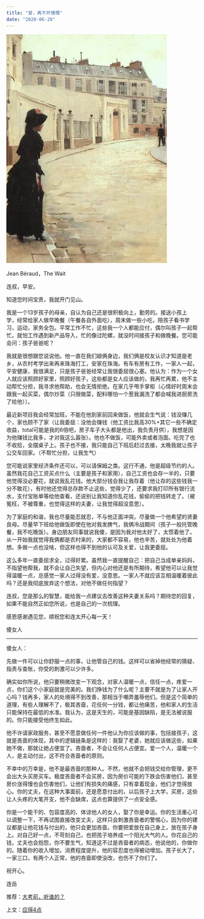 ```yaml
---
title: "爱，离不开慷慨"
date: "2020-06-20"
---
```


![连岳文章](images/连岳文章picture-26.jpg)

Jean Béraud，The Wait

  

连叔，早安。  

  

知道您时间宝贵，我就开门见山。

  

我是一个13岁孩子的母亲，自认为自己还是很积极向上，勤劳的。接送小孩上学，经常给家人做早晚餐（午餐各自外面吃），周末做一些小吃，陪孩子看书学习，运动，家务全包。平常工作不忙，这些我一个人都能应付，偶尔叫孩子一起帮忙。就怕工作遇到新产品导入，忙的像过陀螺，就没时间接孩子和做晚餐。您可能会问：孩子爸爸呢？

  

我就是很想跟您说说他。他一直在我们娘俩身边，我们俩是校友认识才知道是老乡，从农村考学出来再来珠海打工，安家在珠海。有车有房有工作，一家人一起，平安健康，我很满足，只是孩子爸爸经常让我很委屈很心塞。他认为：作为一个女人就应该照顾好家里，照顾好孩子，这些都是女人应该做的，我再忙再累，他不主动帮忙分担，我寻求他帮助，也会无情拒绝。在家几乎甩手掌柜（心情好时周末会跟我一起买菜，偶尔炒菜（只限做菜，配料哪怕一个葱我漏洗了都会喊我进厨房洗了给他））。

  

最近新项目我会经常加班，不能在他到家前回来做饭，他就会生气说：钱没赚几个，家也顾不了家（让我委屈：没他会赚钱（他工资比我高30%+其它一些不确定收益，total可能是我的6倍吧，房子车子大头都是他出，我负责月供），我想是因为他赚钱比我多，才对我这么嚣张）。他也不做饭，可能外卖或者泡面。吃完了也不收拾，全摆桌子上。孩子也不接，我只能自己下班后赶过去接，太晚我就让孩子公交车回家。（不帮忙分担，让我生气）

  

您可能说家里经济条件还可以，可以请保姆之类。这行不通，他是超级节约的人。虽然我花自己工资买点什么（主要是孩子和家用），自己工资也会存一半的，只要他觉得没必要花，就说我乱花钱。他大部分钱会我让我存着（他让存的这些钱我一分不敢花），有时他还觉得总存款不止这些，觉得少了，还要求我打印所有银行流水，支付宝账单等给他查看，还说别让我知道你乱花钱，偷偷的把钱转走了。（被冤枉，不被尊重，也觉得这样的夫妻，让我觉得超没意思）。

  

为了家庭的和谐，我也尽量能忍就忍，不与他正面冲突。尽量做一个他希望的贤妻良母。尽量早下班给他做饭即使在他对我发脾气，我俩冷战期间（孩子一般托管晚餐，我不吃晚饭）。身边朋友同事就说我傻，是因为我对他太好了，太惯着他了。从一开始我就觉得我俩都是农村来的，大家都不容易，他也辛苦，就处处为他着想。多做一点也没啥，但这样也得不到他的认可及关爱，让我更委屈。

  

这么多年一直委屈求全，过得好累。虽然我一直提醒自己：把自己当成单亲妈妈，不指望他帮我，就不会让自己失望，但内心对他还是有所期待，希望他可以让我觉得温暖一点，总感觉一家人过得没有爱，没意思。一家人不就应该互相温暖着彼此吗？还是我彻底放弃这个想法，对他不做任何指望？

  

连叔，您是那么的智慧，能给我一点建议去改善这种夫妻关系吗？期待您的回复，如果不能自然正如您所说，也是自己的一次梳理。

  

感恩感谢遇见您，顺祝您和连太开心每一天！

  

傻女人

  

* * *

  

傻女人：

  

先做一件可以让你舒服一点的事，让他管自己的钱。这样可以省掉他经常的猜疑、指责与查账，你受的刺激可以少许多。

  

确实如你所说，他只要稍微改变一下观念，对家人温暖一点，信任一点，疼爱一点，你们这个小家庭就是完美的。我们挣钱为了什么呢？主要不就是为了让家人开心吗？钱再多，家人的处境得不到改善，那相当于嘲弄羞辱他们。但是这个简单的道理，有些人理解不了，极其吝啬，花任何一分钱，都让他痛苦，他和家人的生活只能保持在最低的水准。我认为，这是天生的，可能是基因缺陷，是无法被说服的。你只能接受他终生如此。

  

他不许请家政服务，甚至不愿意做任何一件他认为你应该做的事，包括接孩子，这就是吝啬的体现，其中的逻辑链条是这样的：我娶了老婆，她就应该做这些，如果她不做，那就让她占便宜了。吝啬者，不会让任何人占便宜。爱一个人，温暖一个人，是主动付出，这不符合吝啬者的原则。

  

不幸中的万幸是，他不是最吝啬的那种人。不然，他就不会把钱交给你管理，更不会出大头买房买车。极度吝啬者不会买房，因为房价可能的下跌会伤害他们，甚至房价涨得慢也会伤害他们，让他们有损失的痛感，只有拿着现金，他们才觉得放心。你的丈夫，在这种大事面前，还是愿意付出的，以后孩子上大学，买房，这些让人头疼的大笔开支，他不会缺席，这点也算提供了一点安全感。

  

你是一个能干的、包容度高的、体谅他人的女人，娶了你是幸运。你的生活重心可以调整一下，不再试图直接改变丈夫，这样只会刺激吝啬者的警惕心，因为你的建议都是让他花钱与付出的，他只会更加吝啬。你要把爱放在自己身上，放在孩子身上。对自己好一点，不苛刻自己，也把孩子培养成一个阳光大气的人。你花自己的钱，丈夫也会抱怨，你不要生气，知道这不过是吝啬者的病态，他说他的，你做你的。随着你的收入增加，消费程度提升，他的容忍度也得被动增加。孩子长大了，一家三口，有两个人正常，他的吝啬即使没改，也伤不了你们了。  

  

祝开心。

  

连岳

  

推荐：[大考前，听谁的？](http://mp.weixin.qq.com/s?__biz=MjM5NDU0Mjk2MQ==&mid=2651642020&idx=1&sn=816a94f1104aa4fd37c27c5f8d4ca857&chksm=bd7e5cba8a09d5ac5ae560ba933c47bb4d1a77b8259bb3551505378f07be16456ae0d6120195&scene=21#wechat_redirect)  

上文：[应得4点](http://mp.weixin.qq.com/s?__biz=MjM5NDU0Mjk2MQ==&mid=2651642746&idx=1&sn=fcab0afeee8fcea09fa139df4079136e&chksm=bd7e5f648a09d6729daca6b1ed00cbb3808c0a81810051fa0b2f9c39d22e01b71ecaca97d86f&scene=21#wechat_redirect)
